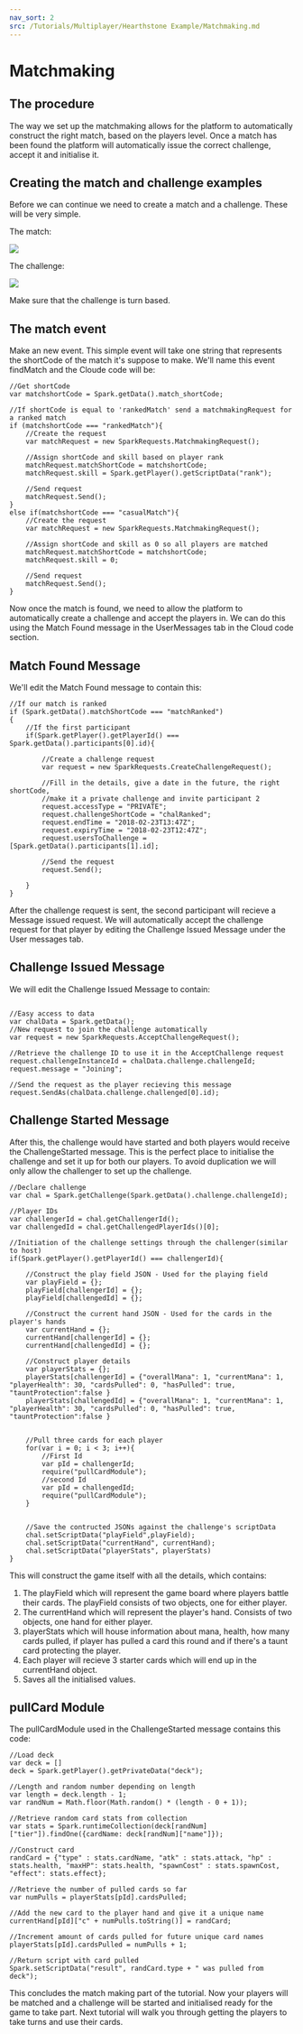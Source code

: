 ```yaml
---
nav_sort: 2
src: /Tutorials/Multiplayer/Hearthstone Example/Matchmaking.md
---
```


# Matchmaking

## The procedure

The way we set up the matchmaking allows for the platform to automatically construct the right match, based on the players level. Once a match has been found the platform will automatically issue the correct challenge, accept it and initialise it.

## Creating the match and challenge examples

Before we can continue we need to create a match and a challenge. These will be very simple.

The match:

![](img/1.jpg)

The challenge:

![](img/2.jpg)

Make sure that the challenge is turn based.

## The match event

Make an new event. This simple event will take one string that represents the shortCode of the match it's suppose to make. We'll name this event findMatch and the Cloude code will be:

```
//Get shortCode
var matchshortCode = Spark.getData().match_shortCode;

//If shortCode is equal to 'rankedMatch' send a matchmakingRequest for a ranked match
if (matchshortCode === "rankedMatch"){
    //Create the request
    var matchRequest = new SparkRequests.MatchmakingRequest();

    //Assign shortCode and skill based on player rank
    matchRequest.matchShortCode = matchshortCode;
    matchRequest.skill = Spark.getPlayer().getScriptData("rank");

    //Send request
    matchRequest.Send();
}
else if(matchshortCode === "casualMatch"){
    //Create the request
    var matchRequest = new SparkRequests.MatchmakingRequest();

    //Assign shortCode and skill as 0 so all players are matched
    matchRequest.matchShortCode = matchshortCode;
    matchRequest.skill = 0;

    //Send request
    matchRequest.Send();
}
```

Now once the match is found, we need to allow the platform to automatically create a challenge and accept the players in. We can do this using the Match Found message in the UserMessages tab in the Cloud code section.

## Match Found Message

We'll edit the Match Found message to contain this:

```
//If our match is ranked
if (Spark.getData().matchShortCode === "matchRanked")
{
    //If the first participant
    if(Spark.getPlayer().getPlayerId() === Spark.getData().participants[0].id){

        //Create a challenge request
        var request = new SparkRequests.CreateChallengeRequest();

        //Fill in the details, give a date in the future, the right shortCode,
        //make it a private challenge and invite participant 2
        request.accessType = "PRIVATE";
        request.challengeShortCode = "chalRanked";
        request.endTime = "2018-02-23T13:47Z";
        request.expiryTime = "2018-02-23T12:47Z";
        request.usersToChallenge = [Spark.getData().participants[1].id];

        //Send the request
        request.Send();

    }
}
```
After the challenge request is sent, the second participant will recieve a Message issued request. We will automatically accept the challenge request for that player by editing the Challenge Issued Message under the User messages tab.

## Challenge Issued Message

We will edit the Challenge Issued Message to contain:

```

//Easy access to data
var chalData = Spark.getData();
//New request to join the challenge automatically
var request = new SparkRequests.AcceptChallengeRequest();

//Retrieve the challenge ID to use it in the AcceptChallenge request
request.challengeInstanceId = chalData.challenge.challengeId;
request.message = "Joining";

//Send the request as the player recieving this message
request.SendAs(chalData.challenge.challenged[0].id);

```

## Challenge Started Message

After this, the challenge would have started and both players would receive the ChallengeStarted message. This is the perfect place to initialise the challenge and set it up for both our players. To avoid duplication we will only allow the challenger to set up the challenge.

```
//Declare challenge
var chal = Spark.getChallenge(Spark.getData().challenge.challengeId);

//Player IDs
var challengerId = chal.getChallengerId();
var challengedId = chal.getChallengedPlayerIds()[0];

//Initiation of the challenge settings through the challenger(similar to host)
if(Spark.getPlayer().getPlayerId() === challengerId){

    //Construct the play field JSON - Used for the playing field
    var playField = {};
    playField[challengerId] = {};
    playField[challengedId] = {};

    //Construct the current hand JSON - Used for the cards in the player's hands
    var currentHand = {};
    currentHand[challengerId] = {};
    currentHand[challengedId] = {};

    //Construct player details
    var playerStats = {};
    playerStats[challengerId] = {"overallMana": 1, "currentMana": 1, "playerHealth": 30, "cardsPulled": 0, "hasPulled": true, "tauntProtection":false }
    playerStats[challengedId] = {"overallMana": 1, "currentMana": 1, "playerHealth": 30, "cardsPulled": 0, "hasPulled": true, "tauntProtection":false }


    //Pull three cards for each player
    for(var i = 0; i < 3; i++){
        //First Id
        var pId = challengerId;
        require("pullCardModule");
        //second Id
        var pId = challengedId;
        require("pullCardModule");
    }


    //Save the contructed JSONs against the challenge's scriptData
    chal.setScriptData("playField",playField);
    chal.setScriptData("currentHand", currentHand);
    chal.setScriptData("playerStats", playerStats)
}
```

This will construct the game itself with all the details, which contains:

1. The playField which will represent the game board where players battle their cards. The playField consists of two objects, one for either player.
2. The currentHand which will represent the player's hand. Consists of two objects, one hand for either player.
3. playerStats which will house information about mana, health, how many cards pulled, if player has pulled a card this round and if there's a taunt card protecting the player.
4. Each player will recieve 3 starter cards which will end up in the currentHand object.
5. Saves all the initialised values.

## pullCard Module

The pullCardModule used in the ChallengeStarted message contains this code:

```
//Load deck
var deck = []
deck = Spark.getPlayer().getPrivateData("deck");

//Length and random number depending on length
var length = deck.length - 1;
var randNum = Math.floor(Math.random() * (length - 0 + 1));

//Retrieve random card stats from collection
var stats = Spark.runtimeCollection(deck[randNum]["tier"]).findOne({cardName: deck[randNum]["name"]});

//Construct card
randCard = {"type" : stats.cardName, "atk" : stats.attack, "hp" : stats.health, "maxHP": stats.health, "spawnCost" : stats.spawnCost, "effect": stats.effect};

//Retrieve the number of pulled cards so far
var numPulls = playerStats[pId].cardsPulled;

//Add the new card to the player hand and give it a unique name
currentHand[pId]["c" + numPulls.toString()] = randCard;

//Increment amount of cards pulled for future unique card names
playerStats[pId].cardsPulled = numPulls + 1;

//Return script with card pulled
Spark.setScriptData("result", randCard.type + " was pulled from deck");

```

This concludes the match making part of the tutorial. Now your players will be matched and a challenge will be started and initialised ready for the game to take part. Next tutorial will walk you through getting the players to take turns and use their cards.
